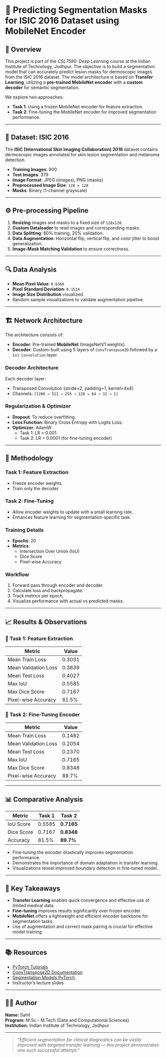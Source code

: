 # 🧠 Predicting Segmentation Masks for ISIC 2016 Dataset using MobileNet Encoder

## 📘 Overview

This project is part of the *CSL7590: Deep Learning* course at the Indian Institute of Technology, Jodhpur. The objective is to build a segmentation model that can accurately predict lesion masks for dermoscopic images from the ISIC 2016 dataset. The model architecture is based on **Transfer Learning**, utilizing a **pre-trained MobileNet encoder** with a **custom decoder** for semantic segmentation.

We explore two approaches:
- **Task 1**: Using a frozen MobileNet encoder for feature extraction.
- **Task 2**: Fine-tuning the MobileNet encoder for improved segmentation performance.

---

## 📁 Dataset: ISIC 2016

The **ISIC (International Skin Imaging Collaboration) 2016** dataset contains dermoscopic images annotated for skin lesion segmentation and melanoma detection.

- **Training Images**: 900
- **Test Images**: 379
- **Image Format**: JPEG (images), PNG (masks)
- **Preprocessed Image Size**: `128 × 128`
- **Masks**: Binary (1-channel grayscale)

---

## ⚙️ Pre-processing Pipeline

1. **Resizing** images and masks to a fixed size of `128x128`.
2. **Custom Dataloader** to read images and corresponding masks.
3. **Data Splitting**: 80% training, 20% validation.
4. **Data Augmentation**: Horizontal flip, vertical flip, and color jitter to boost generalization.
5. **Image-Mask Matching Validation** to ensure correctness.

---

## 🔍 Data Analysis

- **Mean Pixel Value**: `0.6366`
- **Pixel Standard Deviation**: `0.1514`
- **Image Size Distribution** visualized.
- Random sample visualizations to validate augmentation pipeline.

---

## 🏗️ Network Architecture

The architecture consists of:
- **Encoder**: Pre-trained **MobileNet** (ImageNetV1 weights).
- **Decoder**: Custom-built using 5 layers of `ConvTranspose2D` followed by a `1x1 Convolution` layer.

### Decoder Architecture
Each decoder layer:
- Transposed Convolution (stride=2, padding=1, kernel=4x4)
- Channels: `[1280 → 512 → 256 → 128 → 64 → 32 → 1]`

### Regularization & Optimizer
- **Dropout**: To reduce overfitting.
- **Loss Function**: Binary Cross Entropy with Logits Loss.
- **Optimizer**: AdamW
  - Task 1: LR = 0.001
  - Task 2: LR = 0.0001 (for fine-tuning encoder)

---

## 🔄 Methodology

### Task 1: Feature Extraction
- Freeze encoder weights.
- Train only the decoder.

### Task 2: Fine-Tuning
- Allow encoder weights to update with a small learning rate.
- Enhances feature learning for segmentation-specific task.

### Training Details
- **Epochs**: 20
- **Metrics**:
  - Intersection Over Union (IoU)
  - Dice Score
  - Pixel-wise Accuracy

### Workflow
1. Forward pass through encoder and decoder.
2. Calculate loss and backpropagate.
3. Track metrics per epoch.
4. Visualize performance with actual vs predicted masks.

---

## 📈 Results & Observations

### 📌 Task 1: Feature Extraction

| Metric | Value |
|--------|-------|
| Mean Train Loss | 0.3031 |
| Mean Validation Loss | 0.3639 |
| Mean Test Loss | 0.4027 |
| Max IoU | 0.5585 |
| Max Dice Score | 0.7167 |
| Pixel-wise Accuracy | 81.5% |

### 📌 Task 2: Fine-Tuning Encoder

| Metric | Value |
|--------|-------|
| Mean Train Loss | 0.1482 |
| Mean Validation Loss | 0.2054 |
| Mean Test Loss | 0.2370 |
| Max IoU | 0.7165 |
| Max Dice Score | 0.8348 |
| Pixel-wise Accuracy | 89.7% |

---

## 📊 Comparative Analysis

| Metric | Task 1 | Task 2 |
|--------|--------|--------|
| IoU Score | 0.5585 | **0.7165** |
| Dice Score | 0.7167 | **0.8348** |
| Accuracy | 81.5% | **89.7%** |

- Fine-tuning the encoder drastically improves segmentation performance.
- Demonstrates the importance of domain adaptation in transfer learning.
- Visualizations reveal improved boundary detection in fine-tuned model.

---

## 📌 Key Takeaways

- **Transfer Learning** enables quick convergence and effective use of limited medical data.
- **Fine-tuning** improves results significantly over frozen encoder.
- **MobileNet** offers a lightweight and efficient encoder backbone for segmentation tasks.
- Use of augmentation and correct mask pairing is crucial for effective model training.

---

## 📚 Resources

- [PyTorch Tutorials](https://pytorch.org/tutorials/beginner/nlp/pytorch_tutorial.html)
- [ConvTranspose2D Documentation](https://pytorch.org/docs/stable/generated/torch.nn.ConvTranspose2d.html)
- [Segmentation Models PyTorch](https://segmentation-models-pytorch.readthedocs.io/en/latest/models.html)
- Instructor’s lecture slides

---

## 🧑‍🎓 Author

**Name:** Sahil  
**Program:** M.Sc - M.Tech (Data and Computational Sciences)  
**Institution:** Indian Institute of Technology, Jodhpur  

---

> *“Efficient segmentation for clinical diagnostics can be vastly improved with targeted transfer learning — this project demonstrates one such successful attempt.”*
